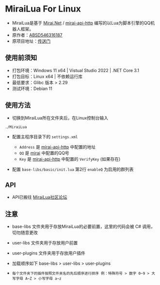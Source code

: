 # MiraiLua For Linux
- MiraiLua是基于 [Mirai.Net](https://github.com/SinoAHpx/Mirai.Net) / [mirai-api-http](https://github.com/project-mirai/mirai-api-http) 编写的以Lua为脚本引擎的QQ机器人框架。
- 原作者：[ABSD546316187](https://github.com/ABSD546316187)
- 原项目地址：[传送门](https://github.com/ABSD546316187/MiraiLua)

## 使用前须知
- 打包环境：Windows 11 x64 | Vistual Studio 2022 | .NET Core 3.1
- 打包目标：Linux x64 | 不依赖运行库
- 最低要求：Glibc 版本 > 2.29
- 测试环境：Debian 11

## 使用方法

- 切换到MiraiLua所在文件夹后，在Linux控制台输入
```bash
./MiraiLua
```
- 配置主程序目录下的 `settings.xml`
  - `Address` 是 [mirai-api-http](https://github.com/project-mirai/mirai-api-http) 中配置的地址
  - `QQ` 是 [mirai](https://github.com/mamoe/mirai) 中配置的QQ号
  - `Key` 是 [mirai-api-http](https://github.com/project-mirai/mirai-api-http) 中配置的 `VerifyKey` (如果存在)

- 配置 `base-libs/basic/init.lua` 第2行 `enableQ` 为启用的群列表
  
## API
- API已搬往 [MiraiLua社区论坛](https://teasmc.cn)
## 注意

- base-libs 文件夹用于存放MiraiLua的必要前置，这里的代码会被 C# 调用，切勿随意更改
- user-libs 文件夹用于存放用户前置
- user-plugins 文件夹用于存放用户插件

- 加载顺序如下 base-libs > user-libs > user-plugins
- `每个文件夹下的插件按照文件夹名的先后顺序进行排序 例：特殊符号 > 数字 0~9 > 大写字母 A~Z > 小写字母 a~z`